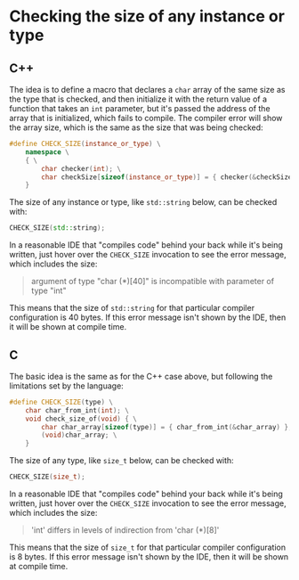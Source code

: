 # Checking the size of any instance or type

## C++

The idea is to define a macro that declares a `char` array of the same size as the type that is checked, and then initialize it with the return value of a function that takes an `int` parameter, but it's passed the address of the array that is initialized, which fails to compile. The compiler error will show the array size, which is the same as the size that was being checked:

```c++
#define CHECK_SIZE(instance_or_type) \
    namespace \
    { \
        char checker(int); \
        char checkSize[sizeof(instance_or_type)] = { checker(&checkSize) }; \
    }
```

The size of any instance or type, like `std::string` below, can be checked with:

```c++
CHECK_SIZE(std::string);
```

In a reasonable IDE that "compiles code" behind your back while it's being written, just hover over the `CHECK_SIZE` invocation to see the error message, which includes the size:

> argument of type "char (*)[40]" is incompatible with parameter of type "int"

This means that the size of `std::string` for that particular compiler configuration is 40 bytes. If this error message isn't shown by the IDE, then it will be shown at compile time.

## C

The basic idea is the same as for the C++ case above, but following the limitations set by the language:

```c++
#define CHECK_SIZE(type) \
    char char_from_int(int); \
    void check_size_of(void) { \
        char char_array[sizeof(type)] = { char_from_int(&char_array) }; \
        (void)char_array; \
    }
```

The size of any type, like `size_t` below, can be checked with:

```c++
CHECK_SIZE(size_t);
```

In a reasonable IDE that "compiles code" behind your back while it's being written, just hover over the `CHECK_SIZE` invocation to see the error message, which includes the size:

> 'int' differs in levels of indirection from 'char (*)[8]'

This means that the size of `size_t` for that particular compiler configuration is 8 bytes. If this error message isn't shown by the IDE, then it will be shown at compile time.